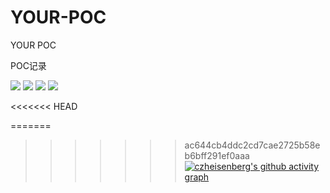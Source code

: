 # YOUR-POC

YOUR POC

POC记录

![](https://img.shields.io/badge/YOUR-POC-brightgreen)
![](https://img.shields.io/badge/language-python-brightgreen)
![](https://img.shields.io/badge/license-czheisenberg-brightgreen)
![](https://img.shields.io/badge/documentation-yes-brightgreen)

<!-- 动态生成活动图，用于显示过去31天的Github活动 -->
<<<<<<< HEAD

=======
>>>>>>> ac644cb4ddc2cd7cae2725b58eb6bff291ef0aaa
[![czheisenberg's github activity graph](https://github-readme-activity-graph.vercel.app/graph?username=czheisenberg&theme=tokyo-night)](https://github.com/czheisenberg/YOUR-POC)
